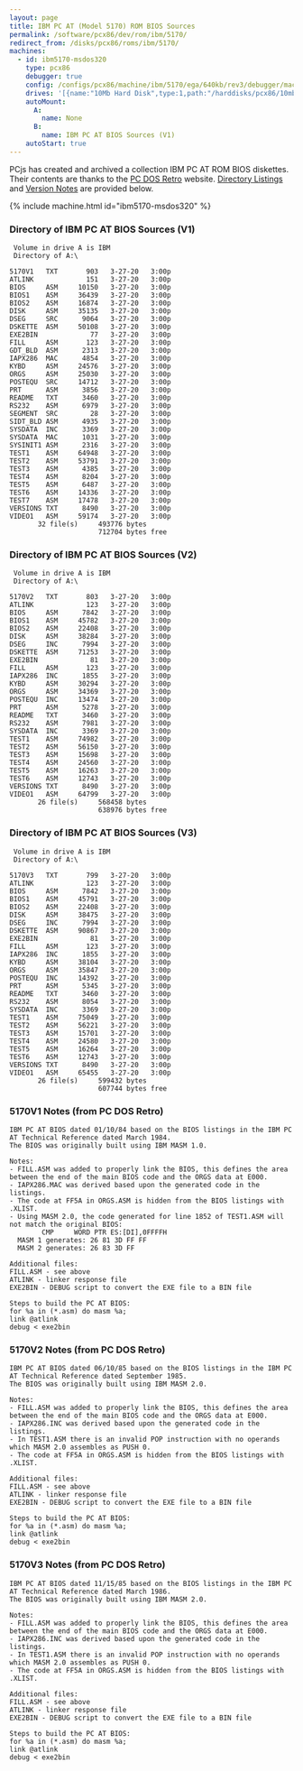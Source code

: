 ```yaml
---
layout: page
title: IBM PC AT (Model 5170) ROM BIOS Sources
permalink: /software/pcx86/dev/rom/ibm/5170/
redirect_from: /disks/pcx86/roms/ibm/5170/
machines:
  - id: ibm5170-msdos320
    type: pcx86
    debugger: true
    config: /configs/pcx86/machine/ibm/5170/ega/640kb/rev3/debugger/machine.xml
    drives: '[{name:"10Mb Hard Disk",type:1,path:"/harddisks/pcx86/10mb/MSDOS320-C400.json"}]'
    autoMount:
      A:
        name: None
      B:
        name: IBM PC AT BIOS Sources (V1)
    autoStart: true
---
```


PCjs has created and archived a collection IBM PC AT ROM BIOS diskettes.  Their contents are thanks to the
[PC DOS Retro](https://sites.google.com/site/pcdosretro/) website.  [Directory Listings](#directory-of-ibm-pc-at-bios-sources-v1)
and [Version Notes](#5170v1-notes-from-pc-dos-retro) are provided below.

{% include machine.html id="ibm5170-msdos320" %}

### Directory of IBM PC AT BIOS Sources (V1)

     Volume in drive A is IBM
     Directory of A:\

    5170V1   TXT       903   3-27-20   3:00p
    ATLINK             151   3-27-20   3:00p
    BIOS     ASM     10150   3-27-20   3:00p
    BIOS1    ASM     36439   3-27-20   3:00p
    BIOS2    ASM     16874   3-27-20   3:00p
    DISK     ASM     35135   3-27-20   3:00p
    DSEG     SRC      9064   3-27-20   3:00p
    DSKETTE  ASM     50108   3-27-20   3:00p
    EXE2BIN             77   3-27-20   3:00p
    FILL     ASM       123   3-27-20   3:00p
    GDT_BLD  ASM      2313   3-27-20   3:00p
    IAPX286  MAC      4854   3-27-20   3:00p
    KYBD     ASM     24576   3-27-20   3:00p
    ORGS     ASM     25030   3-27-20   3:00p
    POSTEQU  SRC     14712   3-27-20   3:00p
    PRT      ASM      3856   3-27-20   3:00p
    README   TXT      3460   3-27-20   3:00p
    RS232    ASM      6979   3-27-20   3:00p
    SEGMENT  SRC        28   3-27-20   3:00p
    SIDT_BLD ASM      4935   3-27-20   3:00p
    SYSDATA  INC      3369   3-27-20   3:00p
    SYSDATA  MAC      1031   3-27-20   3:00p
    SYSINIT1 ASM      2316   3-27-20   3:00p
    TEST1    ASM     64948   3-27-20   3:00p
    TEST2    ASM     53791   3-27-20   3:00p
    TEST3    ASM      4385   3-27-20   3:00p
    TEST4    ASM      8204   3-27-20   3:00p
    TEST5    ASM      6487   3-27-20   3:00p
    TEST6    ASM     14336   3-27-20   3:00p
    TEST7    ASM     17478   3-27-20   3:00p
    VERSIONS TXT      8490   3-27-20   3:00p
    VIDEO1   ASM     59174   3-27-20   3:00p
           32 file(s)     493776 bytes
                          712704 bytes free

### Directory of IBM PC AT BIOS Sources (V2)

     Volume in drive A is IBM
     Directory of A:\

    5170V2   TXT       803   3-27-20   3:00p
    ATLINK             123   3-27-20   3:00p
    BIOS     ASM      7842   3-27-20   3:00p
    BIOS1    ASM     45782   3-27-20   3:00p
    BIOS2    ASM     22408   3-27-20   3:00p
    DISK     ASM     38284   3-27-20   3:00p
    DSEG     INC      7994   3-27-20   3:00p
    DSKETTE  ASM     71253   3-27-20   3:00p
    EXE2BIN             81   3-27-20   3:00p
    FILL     ASM       123   3-27-20   3:00p
    IAPX286  INC      1855   3-27-20   3:00p
    KYBD     ASM     30294   3-27-20   3:00p
    ORGS     ASM     34369   3-27-20   3:00p
    POSTEQU  INC     13474   3-27-20   3:00p
    PRT      ASM      5278   3-27-20   3:00p
    README   TXT      3460   3-27-20   3:00p
    RS232    ASM      7981   3-27-20   3:00p
    SYSDATA  INC      3369   3-27-20   3:00p
    TEST1    ASM     74982   3-27-20   3:00p
    TEST2    ASM     56150   3-27-20   3:00p
    TEST3    ASM     15698   3-27-20   3:00p
    TEST4    ASM     24560   3-27-20   3:00p
    TEST5    ASM     16263   3-27-20   3:00p
    TEST6    ASM     12743   3-27-20   3:00p
    VERSIONS TXT      8490   3-27-20   3:00p
    VIDEO1   ASM     64799   3-27-20   3:00p
           26 file(s)     568458 bytes
                          638976 bytes free

### Directory of IBM PC AT BIOS Sources (V3)

     Volume in drive A is IBM
     Directory of A:\

    5170V3   TXT       799   3-27-20   3:00p
    ATLINK             123   3-27-20   3:00p
    BIOS     ASM      7842   3-27-20   3:00p
    BIOS1    ASM     45791   3-27-20   3:00p
    BIOS2    ASM     22408   3-27-20   3:00p
    DISK     ASM     38475   3-27-20   3:00p
    DSEG     INC      7994   3-27-20   3:00p
    DSKETTE  ASM     90867   3-27-20   3:00p
    EXE2BIN             81   3-27-20   3:00p
    FILL     ASM       123   3-27-20   3:00p
    IAPX286  INC      1855   3-27-20   3:00p
    KYBD     ASM     38104   3-27-20   3:00p
    ORGS     ASM     35847   3-27-20   3:00p
    POSTEQU  INC     14392   3-27-20   3:00p
    PRT      ASM      5345   3-27-20   3:00p
    README   TXT      3460   3-27-20   3:00p
    RS232    ASM      8054   3-27-20   3:00p
    SYSDATA  INC      3369   3-27-20   3:00p
    TEST1    ASM     75049   3-27-20   3:00p
    TEST2    ASM     56221   3-27-20   3:00p
    TEST3    ASM     15701   3-27-20   3:00p
    TEST4    ASM     24580   3-27-20   3:00p
    TEST5    ASM     16264   3-27-20   3:00p
    TEST6    ASM     12743   3-27-20   3:00p
    VERSIONS TXT      8490   3-27-20   3:00p
    VIDEO1   ASM     65455   3-27-20   3:00p
           26 file(s)     599432 bytes
                          607744 bytes free

### 5170V1 Notes (from PC DOS Retro)

    IBM PC AT BIOS dated 01/10/84 based on the BIOS listings in the IBM PC AT Technical Reference dated March 1984.
    The BIOS was originally built using IBM MASM 1.0.
    
    Notes:
    - FILL.ASM was added to properly link the BIOS, this defines the area between the end of the main BIOS code and the ORGS data at E000.
    - IAPX286.MAC was derived based upon the generated code in the listings.
    - The code at FF5A in ORGS.ASM is hidden from the BIOS listings with .XLIST.
    - Using MASM 2.0, the code generated for line 1852 of TEST1.ASM will not match the original BIOS:
            CMP     WORD PTR ES:[DI],0FFFFH
      MASM 1 generates: 26 81 3D FF FF
      MASM 2 generates: 26 83 3D FF
    
    Additional files:
    FILL.ASM - see above
    ATLINK - linker response file
    EXE2BIN - DEBUG script to convert the EXE file to a BIN file
    
    Steps to build the PC AT BIOS:
    for %a in (*.asm) do masm %a;
    link @atlink
    debug < exe2bin

### 5170V2 Notes (from PC DOS Retro)

    IBM PC AT BIOS dated 06/10/85 based on the BIOS listings in the IBM PC AT Technical Reference dated September 1985.
    The BIOS was originally built using IBM MASM 2.0.
    
    Notes:
    - FILL.ASM was added to properly link the BIOS, this defines the area between the end of the main BIOS code and the ORGS data at E000.
    - IAPX286.INC was derived based upon the generated code in the listings.
    - In TEST1.ASM there is an invalid POP instruction with no operands which MASM 2.0 assembles as PUSH 0.
    - The code at FF5A in ORGS.ASM is hidden from the BIOS listings with .XLIST.
    
    Additional files:
    FILL.ASM - see above
    ATLINK - linker response file
    EXE2BIN - DEBUG script to convert the EXE file to a BIN file
    
    Steps to build the PC AT BIOS:
    for %a in (*.asm) do masm %a;
    link @atlink
    debug < exe2bin

### 5170V3 Notes (from PC DOS Retro)

    IBM PC AT BIOS dated 11/15/85 based on the BIOS listings in the IBM PC AT Technical Reference dated March 1986.
    The BIOS was originally built using IBM MASM 2.0.
    
    Notes:
    - FILL.ASM was added to properly link the BIOS, this defines the area between the end of the main BIOS code and the ORGS data at E000.
    - IAPX286.INC was derived based upon the generated code in the listings.
    - In TEST1.ASM there is an invalid POP instruction with no operands which MASM 2.0 assembles as PUSH 0.
    - The code at FF5A in ORGS.ASM is hidden from the BIOS listings with .XLIST.
    
    Additional files:
    FILL.ASM - see above
    ATLINK - linker response file
    EXE2BIN - DEBUG script to convert the EXE file to a BIN file
    
    Steps to build the PC AT BIOS:
    for %a in (*.asm) do masm %a;
    link @atlink
    debug < exe2bin
